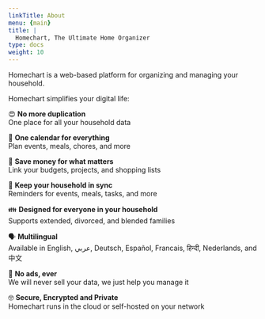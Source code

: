 ```yaml
---
linkTitle: About
menu: {main}
title: |
  Homechart, The Ultimate Home Organizer
type: docs
weight: 10
---
```


Homechart is a web-based platform for organizing and managing your household.

Homechart simplifies your digital life:

😍 **No more duplication**\
One place for all your household data

📅 **One calendar for everything**\
Plan events, meals, chores, and more

🔗 **Save money for what matters**\
Link your budgets, projects, and shopping lists

📣 **Keep your household in sync**\
Reminders for events, meals, tasks, and more

👪 **Designed for everyone in your household**\
Supports extended, divorced, and blended families

🗣️ **Multilingual**\
Available in English, عربي, Deutsch, Español, Francais, हिन्दी, Nederlands, and 中文

🙌 **No ads, ever**\
We will never sell your data, we just help you manage it

🤓 **Secure, Encrypted and Private**\
Homechart runs in the cloud or self-hosted on your network
